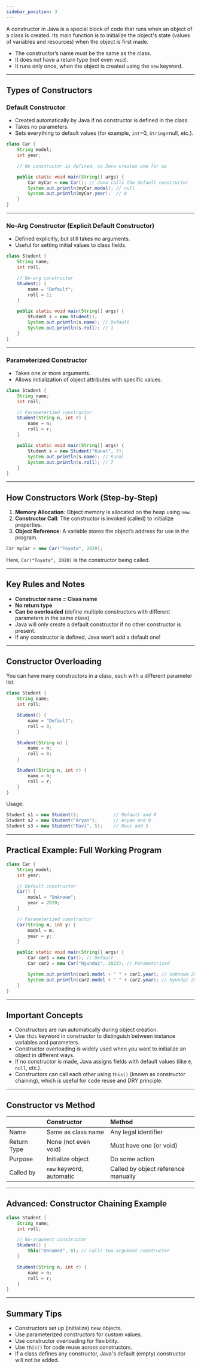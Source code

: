 ```yaml
---
sidebar_position: 3
---
```


<!-- ## What is a Constructor? -->

A constructor in Java is a special block of code that runs when an object of a class is created. Its main function is to initialize the object's state (values of variables and resources) when the object is first made.

- The constructor’s name must be the same as the class.
- It does not have a return type (not even `void`).
- It runs only once, when the object is created using the `new` keyword.

***

## Types of Constructors

### Default Constructor

- Created automatically by Java if no constructor is defined in the class.
- Takes no parameters.
- Sets everything to default values (for example, `int`=0, `String`=null, etc.).

```java
class Car {
    String model;
    int year;

    // No constructor is defined, so Java creates one for us

    public static void main(String[] args) {
        Car myCar = new Car(); // Java calls the default constructor
        System.out.println(myCar.model); // null
        System.out.println(myCar.year);  // 0
    }
}
```


***

### No-Arg Constructor (Explicit Default Constructor)

- Defined explicitly, but still takes no arguments.
- Useful for setting initial values to class fields.

```java
class Student {
    String name;
    int roll;

    // No-arg constructor
    Student() {
        name = "Default";
        roll = 1;
    }

    public static void main(String[] args) {
        Student s = new Student();
        System.out.println(s.name); // Default
        System.out.println(s.roll); // 1
    }
}
```


***

### Parameterized Constructor

- Takes one or more arguments.
- Allows initialization of object attributes with specific values.

```java
class Student {
    String name;
    int roll;

    // Parameterized constructor
    Student(String n, int r) {
        name = n;
        roll = r;
    }

    public static void main(String[] args) {
        Student s = new Student("Kunal", 7);
        System.out.println(s.name); // Kunal
        System.out.println(s.roll); // 7
    }
}
```


***

## How Constructors Work (Step-by-Step)

1. **Memory Allocation**: Object memory is allocated on the heap using `new`.
2. **Constructor Call**: The constructor is invoked (called) to initialize properties.
3. **Object Reference**: A variable stores the object’s address for use in the program.
```java
Car myCar = new Car("Toyota", 2020);
```

Here, `Car("Toyota", 2020)` is the constructor being called.

***

## Key Rules and Notes

- **Constructor name = Class name**
- **No return type**
- **Can be overloaded** (define multiple constructors with different parameters in the same class)
- Java will only create a default constructor if no other constructor is present.
- If any constructor is defined, Java won’t add a default one!

***

## Constructor Overloading

You can have many constructors in a class, each with a different parameter list.

```java
class Student {
    String name;
    int roll;

    Student() {
        name = "Default";
        roll = 0;
    }

    Student(String n) {
        name = n;
        roll = 0;
    }

    Student(String n, int r) {
        name = n;
        roll = r;
    }
}
```

Usage:

```java
Student s1 = new Student();             // Default and 0
Student s2 = new Student("Aryan");      // Aryan and 0
Student s3 = new Student("Ravi", 5);    // Ravi and 5
```


***

## Practical Example: Full Working Program

```java
class Car {
    String model;
    int year;

    // Default constructor
    Car() {
        model = "Unknown";
        year = 2020;
    }

    // Parameterized constructor
    Car(String m, int y) {
        model = m;
        year = y;
    }

    public static void main(String[] args) {
        Car car1 = new Car(); // Default
        Car car2 = new Car("Hyundai", 2023); // Parameterized

        System.out.println(car1.model + " " + car1.year); // Unknown 2020
        System.out.println(car2.model + " " + car2.year); // Hyundai 2023
    }
}
```


***

## Important Concepts

- Constructors are run automatically during object creation.
- Use `this` keyword in constructor to distinguish between instance variables and parameters.
- Constructor overloading is widely used when you want to initialize an object in different ways.
- If no constructor is made, Java assigns fields with default values (like `0`, `null`, etc.).
- Constructors can call each other using `this()` (known as constructor chaining), which is useful for code reuse and DRY principle.

***

## Constructor vs Method

|  | Constructor | Method |
| :-- | :-- | :-- |
| Name | Same as class name | Any legal identifier |
| Return Type | None (not even void) | Must have one (or void) |
| Purpose | Initialize object | Do some action |
| Called by | `new` keyword, automatic | Called by object reference manually |


***

## Advanced: Constructor Chaining Example

```java
class Student {
    String name;
    int roll;

    // No-argument constructor
    Student() {
        this("Unnamed", 0); // Calls two-argument constructor
    }

    Student(String n, int r) {
        name = n;
        roll = r;
    }
}
```


***

## Summary Tips

- Constructors set up (initialize) new objects.
- Use parameterized constructors for custom values.
- Use constructor overloading for flexibility.
- Use `this()` for code reuse across constructors.
- If a class defines any constructor, Java's default (empty) constructor will not be added.